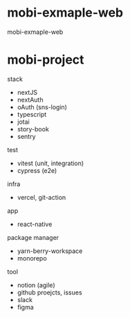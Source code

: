 # mobi-exmaple-web
mobi-exmaple-web

# mobi-project
stack
- nextJS
- nextAuth
- oAuth (sns-login)
- typescript
- jotai
- story-book
- sentry

test
- vitest (unit, integration)
- cypress (e2e)

infra
- vercel, git-action

app 
- react-native

package manager
- yarn-berry-workspace
- monorepo

tool
- notion (agile)
- github proejcts, issues
- slack
- figma







